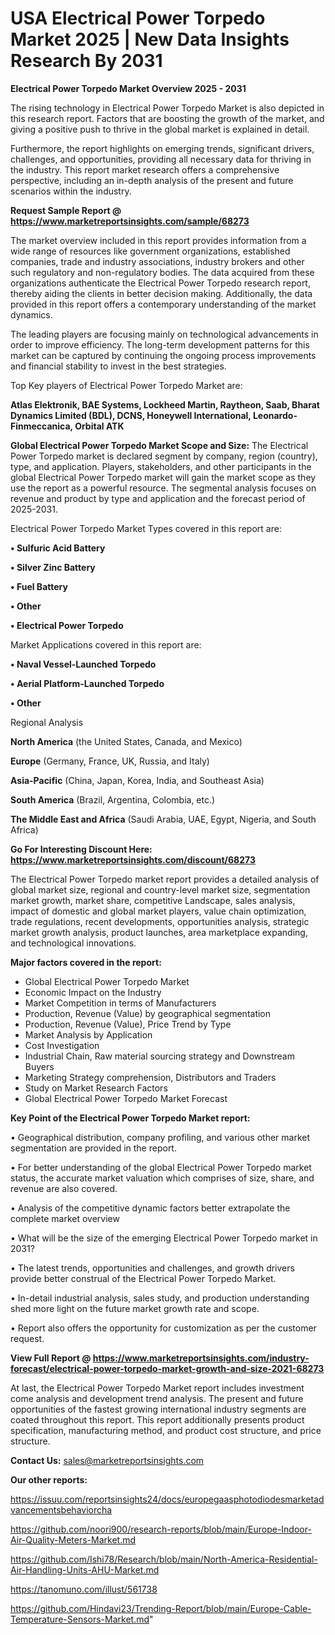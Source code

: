 # USA Electrical Power Torpedo Market 2025 | New Data Insights Research By 2031

<Strong> Electrical Power Torpedo Market Overview 2025 - 2031</strong>

The rising technology in Electrical Power Torpedo Market is also depicted in this research report. Factors that are boosting the growth of the market, and giving a positive push to thrive in the global market is explained in detail.

Furthermore, the report highlights on emerging trends, significant drivers, challenges, and opportunities, providing all necessary data for thriving in the industry. This report market research offers a comprehensive perspective, including an in-depth analysis of the present and future scenarios within the industry.

<strong>Request Sample Report @ <a href=https://www.marketreportsinsights.com/sample/68273>https://www.marketreportsinsights.com/sample/68273</a></strong>

The market overview included in this report provides information from a wide range of resources like government organizations, established companies, trade and industry associations, industry brokers and other such regulatory and non-regulatory bodies. The data acquired from these organizations authenticate the Electrical Power Torpedo research report, thereby aiding the clients in better decision making. Additionally, the data provided in this report offers a contemporary understanding of the market dynamics.

The leading players are focusing mainly on technological advancements in order to improve efficiency. The long-term development patterns for this market can be captured by continuing the ongoing process improvements and financial stability to invest in the best strategies.

Top Key players of Electrical Power Torpedo Market are:

<strong>Atlas Elektronik, BAE Systems, Lockheed Martin, Raytheon, Saab, Bharat Dynamics Limited (BDL), DCNS, Honeywell International, Leonardo-Finmeccanica, Orbital ATK</strong>

<strong><b>Global Electrical Power Torpedo Market Scope and Size:</b></strong>
The Electrical Power Torpedo market is declared segment by company, region (country), type, and application. Players, stakeholders, and other participants in the global Electrical Power Torpedo market will gain the market scope as they use the report as a powerful resource. The segmental analysis focuses on revenue and product by type and application and the forecast period of 2025-2031.

Electrical Power Torpedo Market Types covered in this report are:

<strong>• Sulfuric Acid Battery

• Silver Zinc Battery

• Fuel Battery

• Other

• Electrical Power Torpedo</strong>

Market Applications covered in this report are:

<strong>• Naval Vessel-Launched Torpedo

• Aerial Platform-Launched Torpedo

• Other</strong> 

Regional Analysis

<strong>North America</strong> (the United States, Canada, and Mexico)

<strong>Europe</strong> (Germany, France, UK, Russia, and Italy)

<strong>Asia-Pacific</strong> (China, Japan, Korea, India, and Southeast Asia)

<strong>South America</strong> (Brazil, Argentina, Colombia, etc.)

<strong>The Middle East and Africa</strong> (Saudi Arabia, UAE, Egypt, Nigeria, and South Africa)

<strong>Go For Interesting Discount Here: <a href=https://www.marketreportsinsights.com/discount/68273>https://www.marketreportsinsights.com/discount/68273</a></strong>

The Electrical Power Torpedo market report provides a detailed analysis of global market size, regional and country-level market size, segmentation market growth, market share, competitive Landscape, sales analysis, impact of domestic and global market players, value chain optimization, trade regulations, recent developments, opportunities analysis, strategic market growth analysis, product launches, area marketplace expanding, and technological innovations.

<strong><b>Major factors covered in the report:</b></strong>
<ul>
  <li>Global Electrical Power Torpedo Market </li>
  <li>Economic Impact on the Industry</li>
  <li>Market Competition in terms of Manufacturers</li>
  <li>Production, Revenue (Value) by geographical segmentation</li>
  <li>Production, Revenue (Value), Price Trend by Type</li>
  <li>Market Analysis by Application</li>
  <li>Cost Investigation</li>
  <li>Industrial Chain, Raw material sourcing strategy and Downstream Buyers</li>
  <li>Marketing Strategy comprehension, Distributors and Traders</li>
  <li>Study on Market Research Factors</li>
  <li>Global Electrical Power Torpedo Market Forecast</li>
</ul>

<strong><b>Key Point of the Electrical Power Torpedo Market report:</b></strong>

• Geographical distribution, company profiling, and various other market segmentation are provided in the report.

• For better understanding of the global Electrical Power Torpedo market status, the accurate market valuation which comprises of size, share, and revenue are also covered.

• Analysis of the competitive dynamic factors better extrapolate the complete market overview

• What will be the size of the emerging Electrical Power Torpedo market in 2031?

• The latest trends, opportunities and challenges, and growth drivers provide better construal of the Electrical Power Torpedo Market.

• In-detail industrial analysis, sales study, and production understanding shed more light on the future market growth rate and scope.

• Report also offers the opportunity for customization as per the customer request.

<strong><b>View Full Report @ <a href=https://www.marketreportsinsights.com/industry-forecast/electrical-power-torpedo-market-growth-and-size-2021-68273>https://www.marketreportsinsights.com/industry-forecast/electrical-power-torpedo-market-growth-and-size-2021-68273</a></b></strong>


At last, the Electrical Power Torpedo Market report includes investment come analysis and development trend analysis. The present and future opportunities of the fastest growing international industry segments are coated throughout this report. This report additionally presents product specification, manufacturing method, and product cost structure, and price structure.

<strong>Contact Us:</strong>
sales@marketreportsinsights.com

<strong>Our other reports:</strong>

<a href=https://issuu.com/reportsinsights24/docs/europegaasphotodiodesmarketadvancementsbehaviorcha>https://issuu.com/reportsinsights24/docs/europegaasphotodiodesmarketadvancementsbehaviorcha</a>

<a href=https://github.com/noori900/research-reports/blob/main/Europe-Indoor-Air-Quality-Meters-Market.md>https://github.com/noori900/research-reports/blob/main/Europe-Indoor-Air-Quality-Meters-Market.md</a>

<a href=https://github.com/Ishi78/Research/blob/main/North-America-Residential-Air-Handling-Units-AHU-Market.md>https://github.com/Ishi78/Research/blob/main/North-America-Residential-Air-Handling-Units-AHU-Market.md</a>

<a href=https://tanomuno.com/illust/561738>https://tanomuno.com/illust/561738</a>

<a href=https://github.com/Hindavi23/Trending-Report/blob/main/Europe-Cable-Temperature-Sensors-Market.md>https://github.com/Hindavi23/Trending-Report/blob/main/Europe-Cable-Temperature-Sensors-Market.md</a>"
